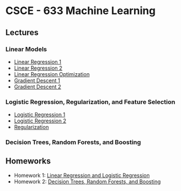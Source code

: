 # CSCE - 633 Machine Learning

## Lectures
### Linear Models
* [Linear Regression 1](./slides/Linear%20Models/Module%202%20-%20Lecture%204%20-%20Linear%20Regression%201.pdf)
* [Linear Regression 2](./slides/Linear%20Models/Module%202%20-%20Lecture%206%20-%20Linear%20Regression%202.pdf)
* [Linear Regression Optimization](./slides/Linear%20Models/Module%202%20-%20Lecture%207%20-%20Linear%20Regression%20Optimization.pdf)
* [Gradient Descent 1](./slides/Linear%20Models/Module%202%20-%20Lecture%209%20-%20Gradient%20Descent%201.pdf)
* [Gradient Descent 2](./slides/Linear%20Models/Module%202%20-%20Lecture%2010%20-%20Gradient%20Descent%202.pdf)

### Logistic Regression, Regularization, and Feature Selection
* [Logistic Regression 1](./slides/%20Logistic%20Regression%2C%20Regularization%2C%20%26%20Feature%20Selection/Module%203%20-%20Lecture%2012%20-%20Logistic%20Regression%201.pdf)
* [Logistic Regression 2](./slides/%20Logistic%20Regression%2C%20Regularization%2C%20%26%20Feature%20Selection/Module%203%20-%20Lecture%2013%20-%20Logistic%20Regression%202.pdf)
* [Regularization](./slides/%20Logistic%20Regression%2C%20Regularization%2C%20%26%20Feature%20Selection/Module%203%20-%20Lecture%2015%20-%20Regularization.pdf)

### Decision Trees, Random Forests, and Boosting


## Homeworks
* Homework 1: [Linear Regression and Logistic Regression](./hw/hw1)
* Homework 2: [Decision Trees, Random Forests, and Boosting](./hw/hw2)
